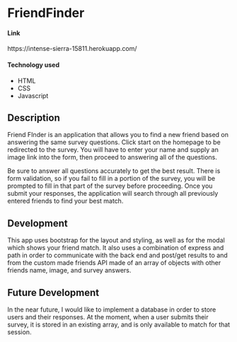 <h1>FriendFinder</h1>

<h4>Link</h4>
<p>https://intense-sierra-15811.herokuapp.com/</p>

<h4>Technology used</h4>
<ul>
    <li>HTML</li>
    <li>CSS</li>
    <li>Javascript</li>
</ul>

<h2>Description</h2>
<p>Friend FInder is an application that allows you to find a new friend based on answering the same survey questions. Click start on the homepage to be redirected to the survey. You will have to enter your name and supply an image link into the form, then proceed to answering all of the questions.</p>

<p>Be sure to answer all questions accurately to get the best result. There is form validation, so if you fail to fill in a portion of the survey, you will be prompted to fill in that part of the survey before proceeding. Once you submit your responses, the application will search through all previously entered friends to find your best match.</p>

<h2>Development</h2>
<p>This app uses bootstrap for the layout and styling, as well as for the modal which shows your friend match. It also uses a combination of express and path in order to communicate with the back end and post/get results to and from the custom made friends API made of an array of objects with other friends name, image, and survey answers.</p>

<h2>Future Development</h2>
<p>In the near future, I would like to implement a database in order to store users and their responses. At the moment, when a user submits their survey, it is stored in an existing array, and is only available to match for that session.</p>
